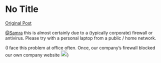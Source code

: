 # No Title

[Original Post](https://discourse.onlinedegree.iitm.ac.in/t/161083/43)

<p><a class="mention" href="/u/samra">@Samra</a> this is almost certainly due to a (typically corporate) firewall or antivirus. Please try with a personal laptop from a public / home network.</p>
<p>(I face this problem at office often. Once, our company’s firewall blocked our own company website <img src="https://emoji.discourse-cdn.com/google/confused.png?v=12" title=":confused:" class="emoji" alt=":confused:" loading="lazy" width="20" height="20">)</p>